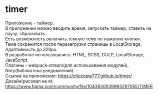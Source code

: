 # timer
Приложение - таймер.<br /> 
В приложении можно вводить время, запускать таймер, ставить на паузу, сбрасывать.<br />
Есть возможность включить темную тему по нажатию кнопки. <br />
Тема сохранится после перезагрузки страницы в LocalStorage.<br />
Адаптивность до 320px.<br />
В разработке использовались: HTML, SCSS, GULP, LocalStorage, JavaScript.<br />
Плагины - webpack-stream(для использования модулей), Noty(библиотека уведомлений).<br />
Ссылка на приложение: https://chocopie777.github.io/timer/ <br />
Дизайн(рисовал не я): https://www.figma.com/community/file/1043830039993297065/TIMER
